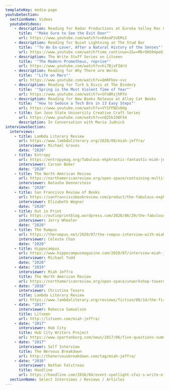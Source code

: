 ```yaml
---
templateKey: media-page
youtubeSection:
  sectionName: Videos
  youtubeVideos:
    - description: Reading for Radar Productions at Eureka Valley Rec Center
      title: '"Make Sure to See the Exit Door"'
      url: https://www.youtube.com/watch?v=KAoaPzUEMsI
    - description: Reading for Quiet Lightning at The Stud Bar
      title: '"To An Ex-Lover, After a Natural History of the Senses"'
      url: https://www.youtube.com/watch?time_continue=2&v=MkrOHS94peU
    - description: The Write Stuff Series on Litseen
      title: '"The Modern Prometheus, reprise"'
      url: https://www.youtube.com/watch?v=hi7BjxFZdrU
    - description: Reading for Why There are Words
      title: '"Life on Mars"'
      url: https://www.youtube.com/watch?v=QmRFbev-vvc
    - description: Reading for Turk & Divis at The Bindery
      title: '"Spring is the Most Violent Time of Year"'
      url: https://www.youtube.com/watch?v=SFoBRzjhRYU
    - description: Reading for New Books Release at Alley Cat Books
      title: '"How to Seduce a Tech Bro in 13 Easy Steps"'
      url: https://www.youtube.com/watch?v=VY1FFNZx8dg
    - title: San Jose State University Creative Craft Series
      url: https://www.youtube.com/watch?v=nQZSk1O8FX4
      description: In Conversation with Maria Judnick
interviewsSection:
  interviews:
    - title: Lambda Literary Review
      url: https://www.lambdaliterary.org/2020/08/miah-jeffra/
      interviewer: Michael Graves
      date: "2020"
    - title: Entropy
      url: https://entropymag.org/fabulous-ekphrastic-fantastic-miah-jeffra/
      interviewer: Carson Beker
      date: "2020"
    - title: The North American Review
      url: https://northamericanreview.org/open-space/containing-multitudes
      interviewer: Natasha Dennerstein
      date: "2020"
    - title: San Francisco Review of Books
      url: https://sanfranciscobookreview.com/product/the-fabulous-exphrastic-fantastic-essays/
      interviewer: Elizabeth Wegner
      date: "2020"
    - title: Out in Print
      url: https://outinprintblog.wordpress.com/2020/06/29/the-fabulous-ekphrastic-fantastic-miah-jeffra-sibling-rivalry-press/
      interviewer: Jerry Wheeler
      date: "2020"
    - title: The Rumpus
      url: https://therumpus.net/2020/07/the-rumpus-interview-with-miah-jeffra/
      interviewer: Celeste Chan
      date: "2020"
    - title: Hippocampus
      url: https://www.hippocampusmagazine.com/2020/07/interview-miah-jeffra-author-of-the-fabulous-ekphrastic-fantastic/
      interviewer: Michael Todd
      date: "2020"
    - date: "2019"
      interviewer: Miah Jeffra
      title: The North American Review
      url: https://northamericanreview.org/open-space/unworkshop-towards-critical-expansiveness-writers-miah-jeffra-0
    - date: "2018"
      interviewer: Christina Tesoro
      title: Lambda Literary Review
      url: https://www.lambdaliterary.org/reviews/fiction/06/14/the-first-church-of-whats-happening-by-miah-jeffra/
    - date: "2017"
      interviewer: Rebecca Samuelson
      title: Litseen
      url: http://litseen.com/miah-jeffra/
    - date: "2017"
      interviewer: Hub City
      title: Hub City Writers Project
      url: https://www.spartanburg.com/news/2017/06/five-questions-summer-2017-writer-residence-miah-jeffra/
    - date: "2017"
      interviewer: Self Interview
      title: The Nervous Breakdown
      url: http://thenervousbreakdown.com/tag/miah-jeffra/
    - date: "2016"
      interviewer: Nathan Falstreau
      title: Hoodline
      url: https://hoodline.com/2016/04/event-spotlight-sfai-s-write-of-way-literary-festival-features-students-small-press
  sectionName: Select Interviews / Reviews / Articles
---
```

